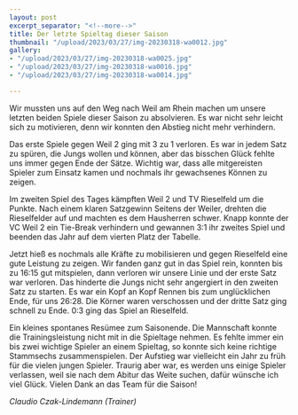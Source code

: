 ```yaml
---
layout: post
excerpt_separator: "<!--more-->"
title: Der letzte Spieltag dieser Saison
thumbnail: "/upload/2023/03/27/img-20230318-wa0012.jpg"
gallery:
- "/upload/2023/03/27/img-20230318-wa0025.jpg"
- "/upload/2023/03/27/img-20230318-wa0016.jpg"
- "/upload/2023/03/27/img-20230318-wa0014.jpg"

---
```

Wir mussten uns auf den Weg nach Weil am Rhein machen um unsere letzten beiden Spiele dieser Saison zu absolvieren. Es war nicht sehr leicht sich zu motivieren, denn wir konnten den Abstieg nicht mehr verhindern.

Das erste Spiele gegen Weil 2 ging mit 3 zu 1 verloren. Es war in jedem Satz zu spüren, die Jungs wollen und können, aber das bisschen Glück fehlte uns immer gegen Ende der Sätze. Wichtig war, dass alle mitgereisten Spieler zum Einsatz kamen und nochmals ihr gewachsenes Können zu zeigen.

Im zweiten Spiel des Tages kämpften Weil 2 und TV Rieselfeld um die Punkte. Nach einem klaren Satzgewinn Seitens der Weiler, drehten die Rieselfelder auf und machten es dem Hausherren schwer. Knapp konnte der VC Weil 2 ein Tie-Break verhindern und gewannen 3:1 ihr zweites Spiel und beenden das Jahr auf dem vierten Platz der Tabelle.

Jetzt hieß es nochmals alle Kräfte zu mobilisieren und gegen Rieselfeld eine gute Leistung zu zeigen. Wir fanden ganz gut in das Spiel rein, konnten bis zu 16:15 gut mitspielen, dann verloren wir unsere Linie und der erste Satz war verloren. Das hinderte die Jungs nicht sehr angergiert in den zweiten Satz zu starten. Es war ein Kopf an Kopf Rennen bis zum unglücklichen Ende, für uns 26:28. Die Körner waren verschossen und der dritte Satz ging schnell zu Ende. 0:3 ging das Spiel an Rieselfeld.

Ein kleines spontanes Resümee zum Saisonende. Die Mannschaft konnte die Trainingsleistung nicht mit in die Spieltage nehmen. Es fehlte immer ein bis zwei wichtige Spieler an einem Spieltag, so konnte sich keine richtige Stammsechs zusammenspielen. Der Aufstieg war vielleicht ein Jahr zu früh für die vielen jungen Spieler. Traurig aber war, es werden uns einige Spieler verlassen, weil sie nach dem Abitur das Weite suchen, dafür wünsche ich viel Glück. Vielen Dank an das Team für die Saison!

_Claudio Czak-Lindemann (Trainer)_